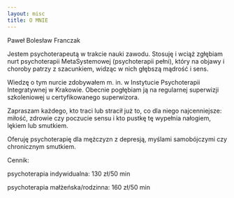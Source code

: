 ```yaml
---
layout: misc
title: O MNIE
---
```


Paweł Bolesław Franczak

Jestem psychoterapeutą w trakcie nauki zawodu. 
Stosuję i wciąż zgłębiam nurt psychoterapii MetaSystemowej (psychoterapii pełni), który na objawy i choroby  patrzy z szacunkiem, widząc w nich głębszą mądrość i sens.

Wiedzę o tym nurcie zdobywałem m. in. w Instytucie Psychoterapii Integratywnej w Krakowie. Obecnie pogłębiam ją na regularnej superwizji szkoleniowej u certyfikowanego superwizora. 

Zapraszam każdego, kto traci lub stracił już to, co dla niego najcenniejsze: miłość, zdrowie czy poczucie sensu i kto pustkę tę wypełnia nałogiem, lękiem lub smutkiem.

Oferuję psychoterapię dla mężczyzn z depresją, myślami samobójczymi czy chronicznym smutkiem.


Cennik: 

psychoterapia indywidualna: 130 zł/50 min

psychoterapia małżeńska/rodzinna: 160 zł/50 min

